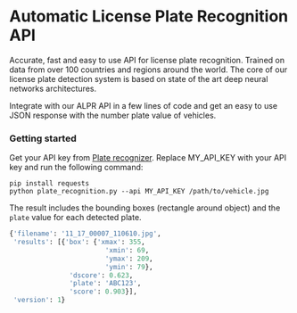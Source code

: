 # Automatic License Plate Recognition API

Accurate, fast and easy to use API for license plate recognition. Trained on data from over 100 countries and regions around the world. The core of our license plate detection system is based on state of the art deep neural networks architectures.

Integrate with our ALPR API in a few lines of code and get an easy to use JSON response with the number plate value of vehicles.

### Getting started

Get your API key from [Plate recognizer](https://platerecognizer.com/). Replace MY_API_KEY with your API key and run the following command:


```
pip install requests
python plate_recognition.py --api MY_API_KEY /path/to/vehicle.jpg
```

The result includes the bounding boxes (rectangle around object) and the `plate` value for each detected plate.

```python
{'filename': '11_17_00007_110610.jpg',
 'results': [{'box': {'xmax': 355,
                        'xmin': 69,
                        'ymax': 209,
                        'ymin': 79},
               'dscore': 0.623,
               'plate': 'ABC123',
               'score': 0.903}],
 'version': 1}
```
